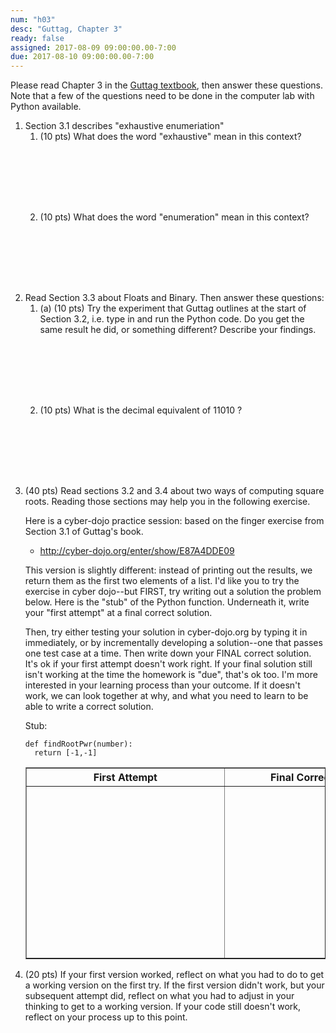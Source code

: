 ```yaml
---
num: "h03"
desc: "Guttag, Chapter 3"
ready: false
assigned: 2017-08-09 09:00:00.00-7:00
due: 2017-08-10 09:00:00.00-7:00
---
```


Please read Chapter 3 in the [Guttag textbook]({{site.guttag_url}}), then
answer these questions.  Note that a few of the questions need to be done in the computer lab with Python available.

<ol>

<li>Section 3.1 describes "exhaustive enumeriation"

<ol>
<li  style="margin-bottom:8em;"> (10 pts) What does the word "exhaustive" mean in this context? 

</li>

<li  style="margin-bottom:8em;"> (10 pts) What does the word "enumeration" mean in this context? 

</li>
</ol>

<li> Read Section 3.3 about Floats and Binary. Then answer these questions:

<ol>

<li style="margin-bottom:8em;"> (a) (10 pts) Try the experiment that Guttag outlines at the start of Section 3.2, i.e. type in and run the Python code.  Do you get the same result he did, or something different?  Describe your findings.

</li>

<li style="margin-bottom:8em;"> (10 pts) What is the decimal equivalent of 11010 ?


</li>
</ol>

<li class="page-break-before" markdown="1"> (40 pts) Read sections 3.2 and 3.4 about two ways of computing square roots.  Reading those sections may help you in the following exercise.

Here is a cyber-dojo practice session: based on the finger exercise from Section 3.1 of Guttag's book.     

* <http://cyber-dojo.org/enter/show/E87A4DDE09> 

This version is slightly different: instead of printing out the results, we return them as the first two elements of a list.    I'd like you to try the exercise in cyber dojo--but FIRST, try writing out a solution the problem below.   Here is the "stub" of the Python function.  Underneath it, write your "first attempt" at a final correct solution.

Then, try either testing your solution in cyber-dojo.org by typing it in immediately, or by incrementally developing a solution--one that passes one test case at a time.    Then write down your FINAL correct solution.     It's ok if your first attempt doesn't work right.     If your final solution still isn't working at the time the homework is "due", that's ok too.  I'm more interested in your learning process than your outcome.  If it doesn't work, we can look together at why, and what you need to learn to be able to write a correct solution.

Stub:

~~~
def findRootPwr(number):
  return [-1,-1]
~~~

<table border="1">
<tr>
 <th style="width:200px">First Attempt</th>
 <th style="width:200px">Final Correct Solution</th>
</tr>
<tr>
 <td border="1"><div style="margin-bottom:8em;width:300px;"><br><br><br><br><br><br><br></div></td>
 <td border="1"><div style="margin-bottom:8em;width:300px;">&nbsp;</div></td>
</tr>
</table>
</li>

<li style="margin-bottom:12em;"> (20 pts) If your first version worked, reflect on what you had to do to get a working version on the first try.   If the first version didn't work, but your subsequent attempt did, reflect on what you had to adjust in your thinking to get to a working version.  If your code still doesn't work, reflect on your process up to this point.

</li>

